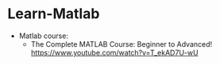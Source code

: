 # Learn-Matlab

- Matlab course:
  - The Complete MATLAB Course: Beginner to Advanced! https://www.youtube.com/watch?v=T_ekAD7U-wU
